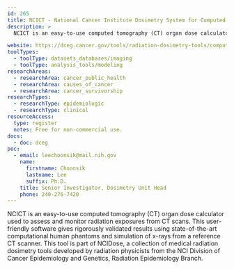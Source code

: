 ```yaml
---
id: 265
title: NCICT - National Cancer Institute Dosimetry System for Computed Tomography
description: >
  NCICT is an easy-to-use computed tomography (CT) organ dose calculator used to assess and monitor radiation exposures from CT scans.

website: https://dceg.cancer.gov/tools/radiation-dosimetry-tools/computed-tomography
toolTypes:
  - toolType: datasets_databases/imaging
  - toolType: analysis_tools/modeling
researchAreas:
  - researchArea: cancer_public_health
  - researchArea: causes_of_cancer
  - researchArea: cancer_survivorship
researchTypes:
  - researchType: epidemiologic
  - researchType: clinical
resourceAccess:
  type: register
  notes: Free for non-commercial use.
docs:
  - doc: dceg
poc:
  - email: leechoonsik@mail.nih.gov
    name:
      firstname: Choonsik
      lastname: Lee
      suffix: Ph.D.
    title: Senior Investigator, Dosimetry Unit Head
    phone: 240-276-7420
---
```

NCICT is an easy-to-use computed tomography (CT) organ dose calculator used to assess and monitor radiation exposures from CT scans. This user-friendly software gives rigorously validated results using state-of-the-art computational human phantoms and simulation of x-rays from a reference CT scanner. This tool is part of NCIDose, a collection of medical radiation dosimetry tools developed by radiation physicists from the NCI Division of Cancer Epidemiology and Genetics, Radiation Epidemiology Branch. 